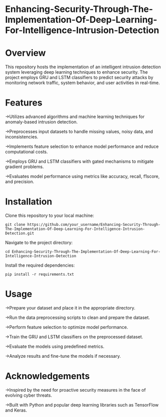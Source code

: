 # Enhancing-Security-Through-The-Implementation-Of-Deep-Learning-For-Intelligence-Intrusion-Detection

# Overview

This repository hosts the implementation of an intelligent intrusion detection system leveraging deep learning techniques to enhance security. The project employs GRU and LSTM classifiers to predict security attacks by monitoring network traffic, system behavior, and user activities in real-time.

# Features

->Utilizes advanced algorithms and machine learning techniques for anomaly-based intrusion detection.

->Preprocesses input datasets to handle missing values, noisy data, and inconsistencies.

->Implements feature selection to enhance model performance and reduce computational costs.

->Employs GRU and LSTM classifiers with gated mechanisms to mitigate gradient problems.

->Evaluates model performance using metrics like accuracy, recall, f1score, and precision.

# Installation

Clone this repository to your local machine:

```git clone https://github.com/your_username/Enhancing-Security-Through-The-Implementation-Of-Deep-Learning-For-Intelligence-Intrusion-Detection.git```

Navigate to the project directory:

```cd Enhancing-Security-Through-The-Implementation-Of-Deep-Learning-For-Intelligence-Intrusion-Detection```

Install the required dependencies:

```pip install -r requirements.txt```

# Usage

->Prepare your dataset and place it in the appropriate directory.

->Run the data preprocessing scripts to clean and prepare the dataset.

->Perform feature selection to optimize model performance.

->Train the GRU and LSTM classifiers on the preprocessed dataset.

->Evaluate the models using predefined metrics.

->Analyze results and fine-tune the models if necessary.

# Acknowledgements

->Inspired by the need for proactive security measures in the face of evolving cyber threats.

->Built with Python and popular deep learning libraries such as TensorFlow and Keras.

